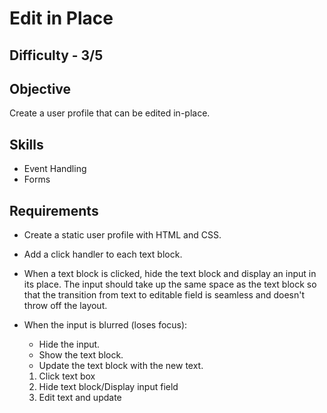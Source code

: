 Edit in Place
===========

Difficulty - 3/5
---------

Objective
---------
Create a user profile that can be edited in-place.

Skills
----------
- Event Handling
- Forms

Requirements
----------
- Create a static user profile with HTML and CSS.
- Add a click handler to each text block.
- When a text block is clicked, hide the text block and display an input in its place. The input should take up the same space as the text block so that the transition from text to editable field is seamless and doesn't throw off the layout.
- When the input is blurred (loses focus):
    - Hide the input.
    - Show the text block.
    - Update the text block with the new text.

    1. Click text box
    2. Hide text block/Display input field
    3. Edit text and update
